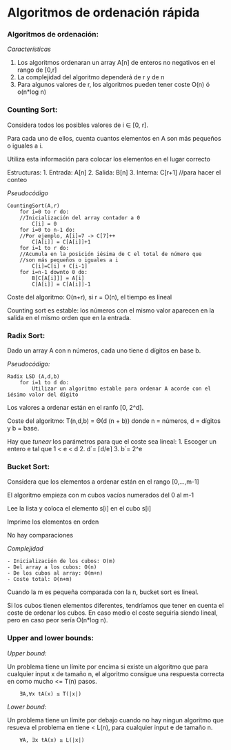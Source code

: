 # Algoritmos de ordenación rápida

### **Algoritmos de ordenación:**

*Características*

1. Los algoritmos ordenaran un array A[n] de enteros no negativos en el rango de [0,r]
2. La complejidad del algoritmo dependerá de r y de n
3. Para algunos valores de r, los algoritmos pueden tener coste O(n) ó o(n*log n)
 

 
### **Counting Sort:** 

Considera todos los posibles valores de i ∈ [0, r].

Para cada uno de ellos, cuenta cuantos elementos en A son más pequeños o iguales a i.

Utiliza esta información para colocar los elementos en el lugar correcto

Estructuras: 
    1. Entrada: A[n] 
    2. Salida: B[n]
    3. Interna: C[r+1]  //para hacer el conteo

*Pseudocódigo*

    CountingSort(A,r)
        for i=0 to r do:
        //Inicialización del array contador a 0
            C[i] = 0
        for i=0 to n-1 do:
        //Por ejemplo, A[i]=7 -> C[7]++
            C[A[i]] = C[A[i]]+1
        for i=1 to r do:
        //Acumula en la posición iésima de C el total de número que
        //son más pequeños o iguales a i
            C[i]=C[i] + C[i-1]
        for i=n-1 downto 0 do:
            B[C[A[i]]] = A[i]
            C[A[i]] = C[A[i]]-1
    
Coste del algoritmo: O(n+r), si r = O(n), el tiempo es lineal

Counting sort es estable: los números con el mismo valor aparecen en la salida en el mismo orden que en la entrada. 


### **Radix Sort:** 

Dado un array A con n números, cada uno tiene d dígitos en base b.


*Pseudocódigo:*

    Radix LSD (A,d,b)
        for i=1 to d do:
            Utilizar un algoritmo estable para ordenar A acorde con el iésimo valor del dígito
            
Los valores a ordenar están en el ranfo [0, 2^d].

    
Coste del algoritmo: T(n,d,b) = Θ(d (n + b)) donde n = números, d = dígitos y b = base.

Hay que *tunear* los parámetros para que el coste sea lineal:
    1. Escoger un entero e tal que 1 < e < d
    2. d´= ⌈d/e⌉
    3. b´= 2^e

### **Bucket Sort:** 

Considera que los elementos a ordenar están en el rango [0,...,m-1]

El algoritmo empieza con m cubos vacíos numerados del 0 al m-1

Lee la lista y coloca el elemento s[i] en el cubo s[i]

Imprime los elementos en orden

No hay comparaciones

*Complejidad*

    - Inicialización de los cubos: O(m)
    - Del array a los cubos: O(n)
    - De los cubos al array: O(m+n)
    - Coste total: O(n+m)
    
Cuando la m es pequeña comparada con la n, bucket sort es lineal.

Si los cubos tienen elementos diferentes, tendríamos que tener en cuenta el coste de ordenar los cubos. En caso medio el coste seguiría siendo lineal, pero en caso peor sería O(n*log n). 


### **Upper and lower bounds:** 

*Upper bound:*

Un problema tiene un límite por encima si existe un algoritmo que para cualquier input x de tamaño n, el algoritmo consigue una respuesta correcta en como mucho <= T(n) pasos.
        
        ∃A,∀x tA(x) ≤ T(|x|)

*Lower bound:*

Un problema tiene un límite por debajo cuando no hay ningun algoritmo que resueva el problema en tiene < L(n), para cualquier input e de tamaño n.

        ∀A, ∃x tA(x) ≥ L(|x|)

